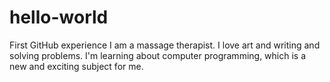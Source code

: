 # hello-world
First GitHub experience
I am a massage therapist. I love art and writing and solving problems. I'm learning about computer programming, which is a new and exciting subject for me.
